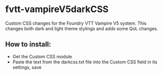 # fvtt-vampireV5darkCSS
Custom CSS changes for the Foundry VTT Vampire V5 system. This changes both dark and light theme stylings and adds some QoL changes.

## How to install:
- Get the Custom CSS module
- Paste the text from the darkcss.txt file into the Custom CSS field in its settings, save
